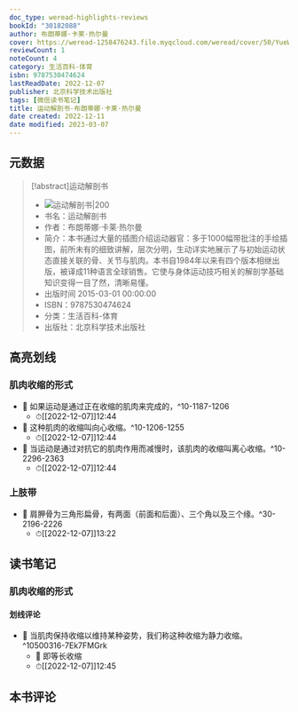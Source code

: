 ```yaml
---
doc_type: weread-highlights-reviews
bookId: "30182088"
author: 布朗蒂娜·卡莱·热尔曼
cover: https://weread-1258476243.file.myqcloud.com/weread/cover/50/YueWen_30182088/t7_YueWen_30182088.jpg
reviewCount: 1
noteCount: 4
category: 生活百科-体育
isbn: 9787530474624
lastReadDate: 2022-12-07
publisher: 北京科学技术出版社
tags: [微信读书笔记]
title: 运动解剖书-布朗蒂娜·卡莱·热尔曼
date created: 2022-12-11
date modified: 2023-03-07
---
```


## 元数据

>[!abstract]运动解剖书
> - ![运动解剖书|200](https://weread-1258476243.file.myqcloud.com/weread/cover/50/YueWen_30182088/t7_YueWen_30182088.jpg)
> - 书名：运动解剖书
> - 作者：布朗蒂娜·卡莱·热尔曼
> - 简介：本书通过大量的插图介绍运动器官：多于1000幅带批注的手绘插图，前所未有的细致讲解，层次分明，生动详实地展示了与初始运动状态直接关联的骨、关节与肌肉。本书自1984年以来有四个版本相继出版，被译成11种语言全球销售。它使与身体运动技巧相关的解剖学基础知识变得一目了然，清晰易懂。
> - 出版时间 2015-03-01 00:00:00
> - ISBN：9787530474624
> - 分类：生活百科-体育
> - 出版社：北京科学技术出版社

## 高亮划线

### 肌肉收缩的形式

- 📌 如果运动是通过正在收缩的肌肉来完成的，^10-1187-1206
	- ⏱[[2022-12-07]]12:44
- 📌 这种肌肉的收缩叫向心收缩。^10-1206-1255
	- ⏱[[2022-12-07]]12:44
- 📌 当运动是通过对抗它的肌肉作用而减慢时，该肌肉的收缩叫离心收缩。^10-2296-2363
	- ⏱[[2022-12-07]]12:44

### 上肢带

- 📌 肩胛骨为三角形扁骨，有两面（前面和后面）、三个角以及三个缘。^30-2196-2226
	- ⏱[[2022-12-07]]13:22

## 读书笔记

### 肌肉收缩的形式

#### 划线评论

- 📌 当肌肉保持收缩以维持某种姿势，我们称这种收缩为静力收缩。^10500316-7Ek7FMGrk
	- 💭 即等长收缩
	- ⏱[[2022-12-07]]12:45
   

## 本书评论
